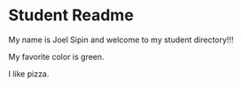 # Student Readme
My name is Joel Sipin and welcome to my student directory!!!

My favorite color is green.

I like pizza.
